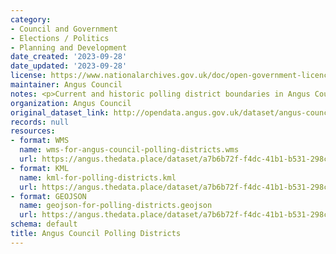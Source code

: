 ```yaml
---
category:
- Council and Government
- Elections / Politics
- Planning and Development
date_created: '2023-09-28'
date_updated: '2023-09-28'
license: https://www.nationalarchives.gov.uk/doc/open-government-licence/version/3/
maintainer: Angus Council
notes: <p>Current and historic polling district boundaries in Angus Council.</p>
organization: Angus Council
original_dataset_link: http://opendata.angus.gov.uk/dataset/angus-council-polling-districts
records: null
resources:
- format: WMS
  name: wms-for-angus-council-polling-districts.wms
  url: https://angus.thedata.place/dataset/a7b6b72f-f4dc-41b1-b531-298c08a16469/resource/eb112338-6137-43c3-bb33-d47e1da0571b/download/wms-for-angus-council-s-polling-districts.wms
- format: KML
  name: kml-for-polling-districts.kml
  url: https://angus.thedata.place/dataset/a7b6b72f-f4dc-41b1-b531-298c08a16469/resource/d462023a-fe15-487d-ad9f-b87ecd2dc84b/download/kml-for-polling-districts.kml
- format: GEOJSON
  name: geojson-for-polling-districts.geojson
  url: https://angus.thedata.place/dataset/a7b6b72f-f4dc-41b1-b531-298c08a16469/resource/eeb243e2-9c94-4c7d-b994-c099bd1a6c8c/download/geojson-for-polling-districts.geojson
schema: default
title: Angus Council Polling Districts
---
```

